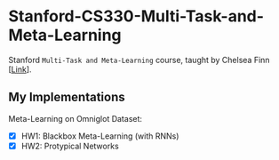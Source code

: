 # Stanford-CS330-Multi-Task-and-Meta-Learning

Stanford `Multi-Task and Meta-Learning` course, taught by Chelsea Finn [[Link](http://cs330.stanford.edu/)].

## My Implementations
Meta-Learning on Omniglot Dataset:
- [x] HW1: Blackbox Meta-Learning (with RNNs)
- [x] HW2: Protypical Networks
